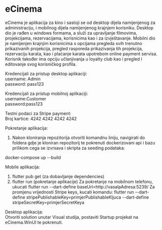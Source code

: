 # eCinema

eCinema je aplikacija za kino i sastoji se od desktop dijela namijenjenog za administraciju, i mobilnog dijela namijenjenog krajnjem korisniku.
Desktop dio je rađen u windows formama, a služi za upravljanje filmovima, projekcijama, rezervacijama, korisnicima kao i za izvještavanje.
Mobilni dio je namijenjen krajnjim korisnicima s opcijama pregleda svih trenutno prikazivanih projekcija, pregled rasporeda prikazivanja tih projekcija, 
rezervaciju karata, kao i plaćanje karata upotrebom online payment servisa. Korisnik također ima opciju učlanjivanja u loyalty club kao i pregled i editovanje svog korisničkog profila. 

Kredencijali za pristup desktop aplikaciji:  
username: Admin  
password: pass123

Kredencijali za pristup mobilnoj aplikaciji:  
username:Customer  
password:pass123  

Testni podaci za Stripe payment:  
Broj kartice: 4242 4242 4242 4242

Pokretanje aplikacija: 

1. Nakon kloniranja repozitorija otvoriti komandnu liniju, navigirati do foldera gdje je kloniran repozitorij te pokrenuti dockerizovani api i bazu prilikom cega se izvrsava i skripta za seeding podataka:  

docker-compose up --build  

 Mobile aplikacija:  
 1. flutter pub get (za dobavljanje dependencies)  
 2. flutter run  (pokretanje aplikacije)
 Za pokretanje na mobilnom telefonu, ukucati flutter run --dart-define baseUrl=http://vasaIpAdresa:5239/
 Za promjenu vrijednosti Stripe keys, kucati komandu: flutter run --dart-define stripePublishableKey=primjerPublishableKljuca --dart-define 
 stripeSecretKey=primjerSecretKeya    

 Desktop aplikacija:  
 Otvoriti solution unutar Visual studija, postaviti Startup projekat na eCinema.WinUI te pokrenuti. 

